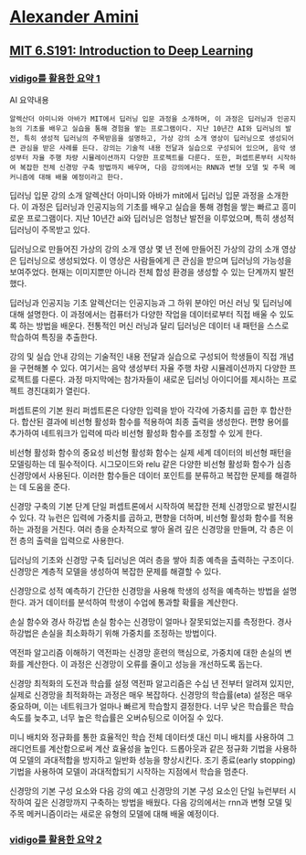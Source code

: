 # [Alexander Amini](https://www.youtube.com/@AAmini)

## [MIT 6.S191: Introduction to Deep Learning](https://www.youtube.com/playlist?list=PLtBw6njQRU-rwp5__7C0oIVt26ZgjG9NI)


### [vidigo를 활용한 요약 1](https://vidigo.ai/share/summary/84e19301bb01)

AI 요약내용

    알렉산더 아미니와 아바가 MIT에서 딥러닝 입문 과정을 소개하며, 이 과정은 딥러닝과 인공지능의 기초를 배우고 실습을 통해 경험을 쌓는 프로그램이다. 지난 10년간 AI와 딥러닝의 발전, 특히 생성적 딥러닝의 주목받음을 설명하고, 가상 강의 소개 영상이 딥러닝으로 생성되어 큰 관심을 받은 사례를 든다. 강의는 기술적 내용 전달과 실습으로 구성되어 있으며, 음악 생성부터 자율 주행 차량 시뮬레이션까지 다양한 프로젝트를 다룬다. 또한, 퍼셉트론부터 시작하여 복잡한 전체 신경망 구축 방법까지 배우며, 다음 강의에서는 RNN과 변형 모델 및 주목 메커니즘에 대해 배울 예정이라고 한다.

딥러닝 입문 강의 소개
    알렉산더 아미니와 아바가 mit에서 딥러닝 입문 과정을 소개한다.
    이 과정은 딥러닝과 인공지능의 기초를 배우고 실습을 통해 경험을 쌓는 빠르고 흥미로운 프로그램이다.
    지난 10년간 ai와 딥러닝은 엄청난 발전을 이루었으며, 특히 생성적 딥러닝이 주목받고 있다.

딥러닝으로 만들어진 가상의 강의 소개 영상
    몇 년 전에 만들어진 가상의 강의 소개 영상은 딥러닝으로 생성되었다.
    이 영상은 사람들에게 큰 관심을 받으며 딥러닝의 가능성을 보여주었다.
    현재는 이미지뿐만 아니라 전체 합성 환경을 생성할 수 있는 단계까지 발전했다.

딥러닝과 인공지능 기초
    알렉산더는 인공지능과 그 하위 분야인 머신 러닝 및 딥러닝에 대해 설명한다.
    이 과정에서는 컴퓨터가 다양한 작업을 데이터로부터 직접 배울 수 있도록 하는 방법을 배운다.
    전통적인 머신 러닝과 달리 딥러닝은 데이터 내 패턴을 스스로 학습하여 특징을 추출한다.

강의 및 실습 안내
    강의는 기술적인 내용 전달과 실습으로 구성되어 학생들이 직접 개념을 구현해볼 수 있다.
    여기서는 음악 생성부터 자율 주행 차량 시뮬레이션까지 다양한 프로젝트를 다룬다.
    과정 마지막에는 참가자들이 새로운 딥러닝 아이디어를 제시하는 프로젝트 경진대회가 열린다.

퍼셉트론의 기본 원리
    퍼셉트론은 다양한 입력을 받아 각각에 가중치를 곱한 후 합산한다.
    합산된 결과에 비선형 활성화 함수를 적용하여 최종 출력을 생성한다.
    편향 용어를 추가하여 네트워크가 입력에 따라 비선형 활성화 함수를 조정할 수 있게 한다.

비선형 활성화 함수의 중요성
    비선형 활성화 함수는 실제 세계 데이터의 비선형 패턴을 모델링하는 데 필수적이다.
    시그모이드와 relu 같은 다양한 비선형 활성화 함수가 심층 신경망에서 사용된다.
    이러한 함수들은 데이터 포인트를 분류하고 복잡한 문제를 해결하는 데 도움을 준다.

신경망 구축의 기본 단계
    단일 퍼셉트론에서 시작하여 복잡한 전체 신경망으로 발전시킬 수 있다.
    각 뉴런은 입력에 가중치를 곱하고, 편향을 더하며, 비선형 활성화 함수를 적용하는 과정을 거친다.
    여러 층을 순차적으로 쌓아 올려 깊은 신경망을 만들며, 각 층은 이전 층의 출력을 입력으로 사용한다.

딥러닝의 기초와 신경망 구축
    딥러닝은 여러 층을 쌓아 최종 예측을 출력하는 구조이다.
    신경망은 계층적 모델을 생성하여 복잡한 문제를 해결할 수 있다.

신경망으로 성적 예측하기
    간단한 신경망을 사용해 학생의 성적을 예측하는 방법을 설명한다.
    과거 데이터를 분석하여 학생이 수업에 통과할 확률을 계산한다.

손실 함수와 경사 하강법
    손실 함수는 신경망이 얼마나 잘못되었는지를 측정한다.
    경사 하강법은 손실을 최소화하기 위해 가중치를 조정하는 방법이다.

역전파 알고리즘 이해하기
    역전파는 신경망 훈련의 핵심으로, 가중치에 대한 손실의 변화를 계산한다.
    이 과정은 신경망이 오류를 줄이고 성능을 개선하도록 돕는다.

신경망 최적화의 도전과 학습률 설정
    역전파 알고리즘은 수십 년 전부터 알려져 있지만, 실제로 신경망을 최적화하는 과정은 매우 복잡하다.
    신경망의 학습률(eta) 설정은 매우 중요하며, 이는 네트워크가 얼마나 빠르게 학습할지 결정한다.
    너무 낮은 학습률은 학습 속도를 늦추고, 너무 높은 학습률은 오버슈팅으로 이어질 수 있다.

미니 배치와 정규화를 통한 효율적인 학습
    전체 데이터셋 대신 미니 배치를 사용하여 그래디언트를 계산함으로써 계산 효율성을 높인다.
    드롭아웃과 같은 정규화 기법을 사용하여 모델의 과대적합을 방지하고 일반화 성능을 향상시킨다.
    조기 종료(early stopping) 기법을 사용하여 모델이 과대적합되기 시작하는 지점에서 학습을 멈춘다.

신경망의 기본 구성 요소와 다음 강의 예고
    신경망의 기본 구성 요소인 단일 뉴런부터 시작하여 깊은 신경망까지 구축하는 방법을 배웠다.
    다음 강의에서는 rnn과 변형 모델 및 주목 메커니즘이라는 새로운 유형의 모델에 대해 배울 예정이다.

### [vidigo를 활용한 요약 2](https://vidigo.ai/h/result/summary/25364)

